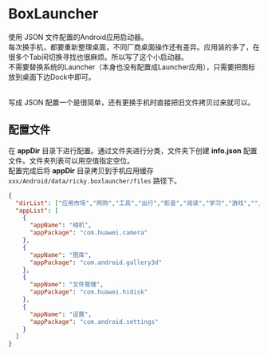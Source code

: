 # BoxLauncher
使用 JSON 文件配置的Android应用启动器。<br>
每次换手机，都要重新整理桌面，不同厂商桌面操作还有差异。应用装的多了，在很多个Tab间切换寻找也很麻烦。所以写了这个小启动器。<br>
不需要替换系统的Launcher（本身也没有配置成Launcher应用），只需要把图标放到桌面下边Dock中即可。<br><br>

写成 JSON 配置一个是很简单，还有更换手机时直接把旧文件拷贝过来就可以。

## 配置文件
在 **appDir** 目录下进行配置。通过文件夹进行分类，文件夹下创建 **info.json** 配置文件。文件夹列表可以用空值指定空位。<br>
配置完成后将 **appDir** 目录拷贝到手机应用缓存 ``xxx/Android/data/ricky.boxlauncher/files`` 路径下。
```json
{
  "dirList": ["应用市场","网购","工具","出行","影音","阅读","学习","游戏","","社区","聊天","浏览器"],
  "appList": [
    {
      "appName": "相机",
      "appPackage": "com.huawei.camera"
    },
    {
      "appName": "图库",
      "appPackage": "com.android.gallery3d"
    },
    {
      "appName": "文件管理",
      "appPackage": "com.huawei.hidisk"
    },
    {
      "appName": "设置",
      "appPackage": "com.android.settings"
    }
  ]
}
```
